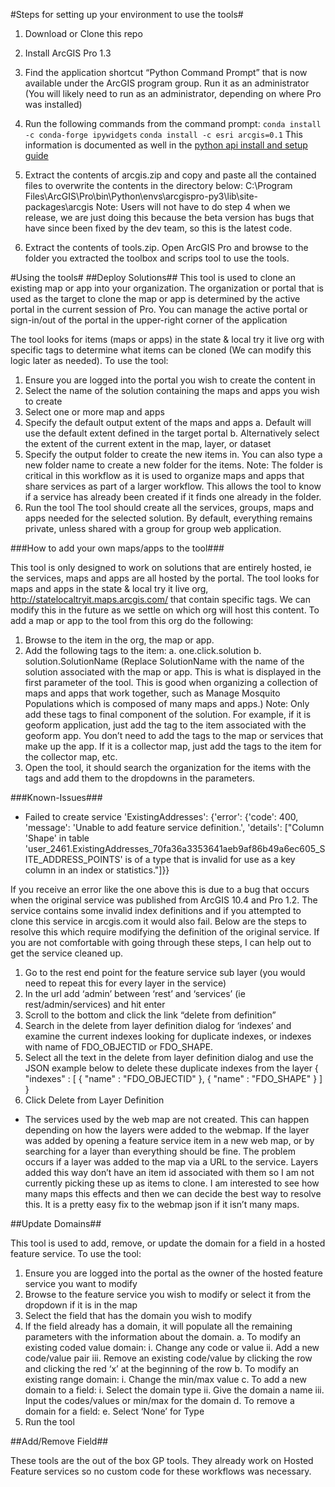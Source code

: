 #Steps for setting up your environment to use the tools#
1. Download or Clone this repo
2. Install ArcGIS Pro 1.3
3. Find the application shortcut “Python Command Prompt” that is now available under the ArcGIS program group. Run it as an administrator (You will likely need to run as an administrator, depending on where Pro was installed)
4. Run the following commands from the command prompt:
  `conda install -c conda-forge ipywidgets`
  `conda install -c esri arcgis=0.1`
  This information is documented as well in the [python api install and setup guide](https://developers.arcgis.com/python/guide/Install-and-set-up/)

5.	Extract the contents of arcgis.zip and copy and paste all the contained files to overwrite the contents in the directory below:
C:\Program Files\ArcGIS\Pro\bin\Python\envs\arcgispro-py3\lib\site-packages\arcgis
Note: Users will not have to do step 4 when we release, we are just doing this because the beta version has bugs that have since been fixed by the dev team, so this is the latest code.
6.	Extract the contents of tools.zip. Open ArcGIS Pro and browse to the folder you extracted the toolbox and scrips tool to use the tools.

#Using the tools#
##Deploy Solutions##
This tool is used to clone an existing map or app into your organization. The organization or portal that is used as the target to clone the map or app is determined by the active portal in the current session of Pro. You can manage the active portal or sign-in/out of the portal in the upper-right corner of the application

The tool looks for items (maps or apps) in the state & local try it live org with specific tags to determine what items can be cloned (We can modify this logic later as needed). To use the tool:


1. Ensure you are logged into the portal you wish to create the content in
2. Select the name of the solution containing the maps and apps you wish to create
3. Select one or more map and apps
4. Specify the default output extent of the maps and apps
  a. Default will use the default extent defined in the target portal
  b. Alternatively select the extent of the current extent in the map, layer, or dataset
5. Specify the output folder to create the new items in. You can also type a new folder name to create a new folder for the items.
Note: The folder is critical in this workflow as it is used to organize maps and apps that share services as part of a larger workflow. This allows the tool to know if a service has already been created if it finds one already in the folder.
6.	Run the tool
The tool should create all the services, groups, maps and apps needed for the selected solution. By default, everything remains private, unless shared with a group for group web application.

###How to add your own maps/apps to the tool###

This tool is only designed to work on solutions that are entirely hosted, ie the services, maps and apps are all hosted by the portal. The tool looks for maps and apps in the state & local try it live org, http://statelocaltryit.maps.arcgis.com/ that contain specific tags. We can modify this in the future as we settle on which org will host this content. To add a map or app to the tool from this org do the following:

1.	Browse to the item in the org, the map or app.
2.	Add the following tags to the item:
a.	one.click.solution
b.	solution.SolutionName (Replace SolutionName with the name of the solution associated with the map or app. This is what is displayed in the first parameter of the tool. This is good when organizing a collection of maps and apps that work together, such as Manage Mosquito Populations which is composed of many maps and apps.)
Note: Only add these tags to final component of the solution. For example, if it is geoform application, just add the tag to the item associated with the geoform app. You don’t need to add the tags to the map or services that make up the app. If it is a collector map, just add the tags to the item for the collector map, etc.
3.	Open the tool, it should search the organization for the items with the tags and add them to the dropdowns in the parameters.

###Known-Issues###
* Failed to create service 'ExistingAddresses': {'error': {'code': 400, 'message': 'Unable to add feature service definition.', 'details': ["Column 'Shape' in table 'user_2461.ExistingAddresses_70fa36a3353641aeb9af86b49a6ec605_SITE_ADDRESS_POINTS' is of a type that is invalid for use as a key column in an index or statistics."]}}

If you receive an error like the one above this is due to a bug that occurs when the original service was published from ArcGIS 10.4 and Pro 1.2. The service contains some invalid index definitions and if you attempted to clone this service in arcgis.com it would also fail. Below are the steps to resolve this which require modifying the definition of the original service. If you are not comfortable with going through these steps, I can help out to get the service cleaned up.

1. Go to the rest end point for the feature service sub layer (you would need to repeat this for every layer in the service)
2. In the url add ‘admin’ between ‘rest’ and ‘services’ (ie rest/admin/services) and hit enter
3. Scroll to the bottom and click the link “delete from definition”
4. Search in the delete from layer definition dialog for ‘indexes’ and examine the current indexes looking for duplicate indexes, or indexes with name of FDO_OBJECTID or FDO_SHAPE.
5. Select all the text in the delete from layer definition dialog and use the JSON example below to delete these duplicate indexes from the layer
{
  "indexes" : [
  {
    "name" : "FDO_OBJECTID"
  },
  {
    "name" : "FDO_SHAPE" 
  }
]
}
6. Click Delete from Layer Definition

* The services used by the web map are not created.
This can happen depending on how the layers were added to the webmap. If the layer was added by opening a feature service item in a new web map, or by searching for a layer than everything should be fine. The problem occurs if a layer was added to the map via a URL to the service. Layers added this way don’t have an item id associated with them so I am not currently picking these up as items to clone.
I am interested to see how many maps this effects and then we can decide the best way to resolve this. It is a pretty easy fix to the webmap json if it isn’t many maps.

##Update Domains##

This tool is used to add, remove, or update the domain for a field in a hosted feature service. To use the tool:


1.	Ensure you are logged into the portal as the owner of the hosted feature service you want to modify
2.	Browse to the feature service you wish to modify or select it from the dropdown if it is in the map
3.	Select the field that has the domain you wish to modify
4.	If the field already has a domain, it will populate all the remaining parameters with the information about the domain.
a.	To modify an existing coded value domain:
i.	Change any code or value
ii.	Add a new code/value pair
iii.	Remove an existing code/value by clicking the row and clicking the red ‘x’ at the beginning of the row
b.	To modify an existing range domain:
i.	Change the min/max value
c.	To add a new domain to a field:
i.	Select the domain type
ii.	Give the domain a name
iii.	Input the codes/values or min/max for the domain
d.	To remove a domain for a field:
e.	Select ‘None’ for Type
5.	Run the tool

##Add/Remove Field##

These tools are the out of the box GP tools. They already work on Hosted Feature services so no custom code for these workflows was necessary.
